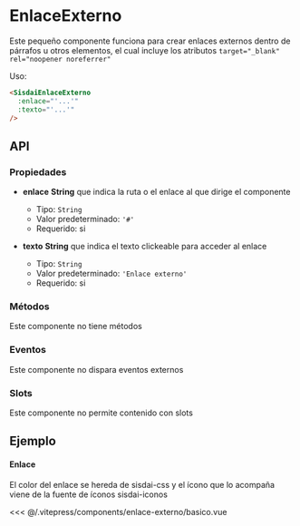 <script setup>
import EjemploBasico from "../../.vitepress/components/enlace-externo/basico.vue";
</script>

# EnlaceExterno

Este pequeño componente funciona para crear enlaces externos dentro de párrafos u otros elementos, el cual incluye los atributos `target="_blank" rel="noopener noreferrer"`

Uso:

```html
<SisdaiEnlaceExterno
  :enlace="'...'"
  :texto="'...'"
/>
```

<section id="api">

## API

### Propiedades

- **enlace**
  **String** que indica la ruta o el enlace al que dirige el componente

  - Tipo: `String`
  - Valor predeterminado: `'#'`
  - Requerido: si

- **texto**
  **String** que indica el texto clickeable para acceder al enlace

  - Tipo: `String`
  - Valor predeterminado: `'Enlace externo'`
  - Requerido: si

### Métodos

Este componente no tiene métodos

### Eventos

Este componente no dispara eventos externos

### Slots

Este componente no permite contenido con slots

</section>

<section id="ejemplos">

## Ejemplo

#### Enlace

El color del enlace se hereda de sisdai-css y el ícono que lo acompaña viene de la fuente de íconos sisdai-iconos

<!-- <utils-ejemplo-doc ruta="enlace-externo/basico.vue"/> -->
<EjemploBasico />
<<< @/.vitepress/components/enlace-externo/basico.vue

</section>
